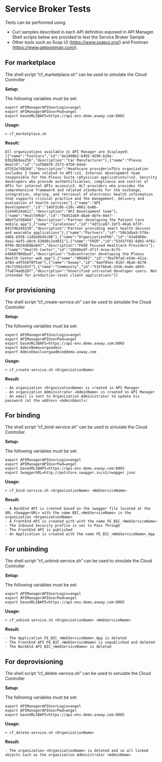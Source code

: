 # Service Broker Tests

Tests can be performed using:
- Curl samples described in each API definition exposed in API Manager. Shell scripts below are provided to test the Service Broker Sample
- Other tools such as Soap UI (https://www.soapui.org/) and Postman (https://www.getpostman.com/).


## For marketplace
The shell script “cf_marketplace.sh” can be used to simulate the Cloud Controller

**Setup:**

The following variables must be set:
```
export APIManagerAPIUserLogin=angel
export APIManagerAPIUserPwd=angel
export baseURLSBAPI=https://api-env.demo.axway.com:8065
```

**Usage:** 
```
> cf_marketplace.sh
```

**Result:**
```
All organizations available in API Manager are displayed: 
[{"name":"FastCars","id":"4e2490b2-b495-4599-b26e-03b26b9aa25b","description":"Car Manufacturer"},{"name":"Plexus Health","id":"cefb8d78-25f3-4750-bdad-d7352e7d9268","description":"Heathcare provider\nThis organization includes 3 teams related to API:\n1. Internal development team responsible for the Plexus Suite (physician applications)\n2. Security developers who provide authentification, compliance and control of APIs for internal APIs access\n3. HL7 providers who provides the comprehensive framework and related standards for the exchange, integration, sharing, and retrieval of electronic health information that supports clinical practice and the management, delivery and evaluation of health services"},{"name":"API Development","id":"14df2c8b-c28c-4062-ba8b-31449524a611","description":"API Development team"},{"name":"HealthMob","id":"fb452ab9-dba6-4bfe-84e7-40effafd6804","description":"Partner developing the Patient Care mobile app"},{"name":"CareConnex","id":"4df1ce67-1bf3-46ab-bf3f-84374b249238","description":"Partner providing smart health devices and wearable applications"},{"name":"Partners","id":"59b3dba9-579a-4865-b558-11d5e8b45c08"},{"name":"OrganizationFHU","id":"43a84b0e-daa1-4af5-a8c9-530d0c2a4031"},{"name":"FHIR","id":"53437f82-8db5-4f61-9f9b-0b34db8be847","description":"FHIR Focused Healtcare Providers"},{"name":"Health Center","id":"28586e9f-4f1f-4cea-8cf5-e4860780dbad","description":"Subcontractor developing the Plexus Health Center web app"},{"name":"ORGA02","id":"fbaf9fad-e54e-421a-a78d-a4f55070f5ae"},{"name":"Axway","id":"9aef95ec-8167-46ab-8270-19cf1582c03f"},{"name":"Community","id":"532f6ba6-243b-4ade-a093-7fa874adb287","description":"Unverified untrusted developer users. Not intended for production-level client applications"}]
```

## For provisioning
The shell script “cf_create-service.sh” can be used to simulate the Cloud Controller

**Setup:**

The following variables must be set:
```
export APIManagerAPIUserLogin=angel
export APIManagerAPIUserPwd=angel
export baseURLSBAPI=https://api-env.demo.axway.com:8065
export AdminName=orgaadmin
export AdminEmail=orgaadmin@demo.axway.com
```

**Usage:** 
```
> cf_create-service.sh <OrganizationName>
```

**Result:**
```
- An organization <OrganizationName> is created in API Manager
- An organization Administrator <AdminName> is created in API Manager
- An email is sent to Organization Administrator to update his password (at the address <AdminEmail>)
```

## For binding
The shell script “cf_bind-service.sh” can be used to simulate the Cloud Controller

**Setup:**

The following variables must be set:
```
export APIManagerAPIUserLogin=angel
export APIManagerAPIUserPwd=angel
export baseURLSBAPI=https://api-env.demo.axway.com:8065
export SwaggerURL=http://petstore.swagger.io/v2/swagger.json
```
**Usage:** 
```
> cf_bind-service.sh <OrganizationName> <WebServiceName>
```

**Result:**
```
- A BackEnd API is created based on the swagger file located at the URL <SwaggerURL> with the name BIC_<WebServiceName> in the organization <OrganizationName>
- A FrontEnd API is created with with the name FE_BIC_<WebServiceName>
- The Inbound Security profile is set to Pass Through
- The FrontEnd API is published
- An Application is created with the name FE_BIC_<WebServiceName>_App
```

## For unbinding
The shell script “cf_unbind-service.sh” can be used to simulate the Cloud Controller

**Setup:**

The following variables must be set:
```
export APIManagerAPIUserLogin=angel
export APIManagerAPIUserPwd=angel
export baseURLSBAPI=https://api-env.demo.axway.com:8065
```

**Usage:** 
```
> cf_unbind-service.sh <OrganizationName> <WebServiceName>
```

**Result:**
```
- The Application FE_BIC_<WebServiceName>_App is deleted
- The FrontEnd API FE_BIC_<WebServiceName> is unpublished and deleted
- The BackEnd API BIC_<WebServiceName> is deleted
```

## For deprovisioning
The shell script “cf_delete-service.sh” can be used to simulate the Cloud Controller

**Setup:**

The following variables must be set:
```
export APIManagerAPIUserLogin=angel
export APIManagerAPIUserPwd=angel
export baseURLSBAPI=https://api-env.demo.axway.com:8065
```
**Usage:** 
```
> cf_delete-service.sh <OrganizationName>
```

**Result:**
```
- The organization <OrganizationName> is deleted and so all linked objects such as the organization Administrator <AdminName>
```
